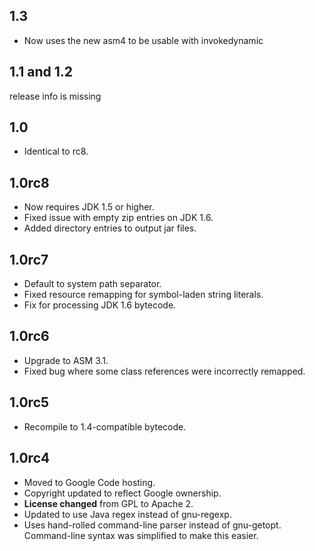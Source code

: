 ## 1.3 ##
  * Now uses the new asm4 to be usable with invokedynamic

## 1.1 and 1.2 ##

release info is missing

## 1.0 ##

  * Identical to rc8.

## 1.0rc8 ##

  * Now requires JDK 1.5 or higher.
  * Fixed issue with empty zip entries on JDK 1.6.
  * Added directory entries to output jar files.

## 1.0rc7 ##

  * Default to system path separator.
  * Fixed resource remapping for symbol-laden string literals.
  * Fix for processing JDK 1.6 bytecode.

## 1.0rc6 ##

  * Upgrade to ASM 3.1.
  * Fixed bug where some class references were incorrectly remapped.

## 1.0rc5 ##

  * Recompile to 1.4-compatible bytecode.

## 1.0rc4 ##

  * Moved to Google Code hosting.
  * Copyright updated to reflect Google ownership.
  * **License changed** from GPL to Apache 2.
  * Updated to use Java regex instead of gnu-regexp.
  * Uses hand-rolled command-line parser instead of gnu-getopt. Command-line syntax was simplified to make this easier.